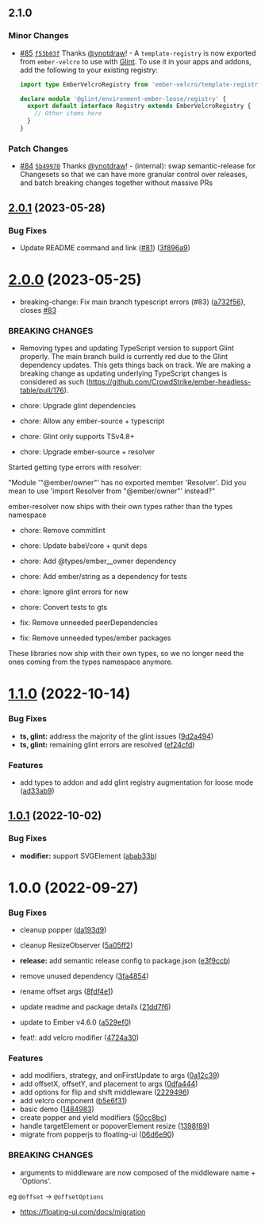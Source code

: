 ## 2.1.0

### Minor Changes

- [#85](https://github.com/CrowdStrike/ember-velcro/pull/85) [`f53b03f`](https://github.com/CrowdStrike/ember-velcro/commit/f53b03fa16b2e33a7fb4e02fcf2368587df678ae) Thanks [@ynotdraw](https://github.com/ynotdraw)! - A `template-registry` is now exported from `ember-velcro` to use with [Glint](https://typed-ember.gitbook.io/glint/). To use it in your apps and addons, add the following to your existing registry:

  ```ts
  import type EmberVelcroRegistry from 'ember-velcro/template-registry';

  declare module '@glint/environment-ember-loose/registry' {
    export default interface Registry extends EmberVelcroRegistry {
      // Other items here
    }
  }
  ```

### Patch Changes

- [#84](https://github.com/CrowdStrike/ember-velcro/pull/84) [`5b49970`](https://github.com/CrowdStrike/ember-velcro/commit/5b499701a013c62f2d3636d1e34506595beeb3f2) Thanks [@ynotdraw](https://github.com/ynotdraw)! - (internal): swap semantic-release for Changesets so that we can have more granular control over releases, and batch breaking changes together without massive PRs

## [2.0.1](https://github.com/CrowdStrike/ember-velcro/compare/v2.0.0...v2.0.1) (2023-05-28)

### Bug Fixes

- Update README command and link ([#81](https://github.com/CrowdStrike/ember-velcro/issues/81)) ([3f896a9](https://github.com/CrowdStrike/ember-velcro/commit/3f896a9c3c41c1e2d5c63a8ad0e747e46150fd46))

# [2.0.0](https://github.com/CrowdStrike/ember-velcro/compare/v1.1.0...v2.0.0) (2023-05-25)

- breaking-change: Fix main branch typescript errors (#83) ([a732f56](https://github.com/CrowdStrike/ember-velcro/commit/a732f563e2893e9822bc3c03edfea7ecb5fd364f)), closes [#83](https://github.com/CrowdStrike/ember-velcro/issues/83)

### BREAKING CHANGES

- Removing types and updating TypeScript version to support Glint properly. The main branch build is currently red due to the Glint dependency updates. This gets things back on track. We are making a breaking change as updating underlying TypeScript changes is considered as such (https://github.com/CrowdStrike/ember-headless-table/pull/176).

- chore: Upgrade glint dependencies

- chore: Allow any ember-source + typescript

- chore: Glint only supports TSv4.8+

- chore: Upgrade ember-source + resolver

Started getting type errors with resolver:

"Module '"@ember/owner"' has no exported member 'Resolver'. Did you mean to use 'import Resolver from "@ember/owner"' instead?"

ember-resolver now ships with their own types rather than the types namespace

- chore: Remove commitlint

- chore: Update babel/core + qunit deps

- chore: Add @types/ember\_\_owner dependency

- chore: Add ember/string as a dependency for tests

- chore: Ignore glint errors for now

- chore: Convert tests to gts

- fix: Remove unneeded peerDependencies

- fix: Remove unneeded types/ember packages

These libraries now ship with their own types, so we no longer need the ones coming from the types namespace anymore.

# [1.1.0](https://github.com/CrowdStrike/ember-velcro/compare/v1.0.1...v1.1.0) (2022-10-14)

### Bug Fixes

- **ts, glint:** address the majority of the glint issues ([9d2a494](https://github.com/CrowdStrike/ember-velcro/commit/9d2a49445787e5aa3e6ad4f405c4e78f11fd32ce))
- **ts, glint:** remaining glint errors are resolved ([ef24cfd](https://github.com/CrowdStrike/ember-velcro/commit/ef24cfd5132b9f231502a6e1639c0f2659653f79))

### Features

- add types to addon and add glint registry augmentation for loose mode ([ad33ab9](https://github.com/CrowdStrike/ember-velcro/commit/ad33ab9b4ac799c12cc83a4d65c1c6c69c704164))

## [1.0.1](https://github.com/camskene/ember-velcro/compare/v1.0.0...v1.0.1) (2022-10-02)

### Bug Fixes

- **modifier:** support SVGElement ([abab33b](https://github.com/camskene/ember-velcro/commit/abab33be4b70bacec9823ecc0ee93531a6d65331))

# 1.0.0 (2022-09-27)

### Bug Fixes

- cleanup popper ([da193d9](https://github.com/camskene/ember-velcro/commit/da193d97e696d12a2c5ba44f63d1c7a1d09e926c))
- cleanup ResizeObserver ([5a05ff2](https://github.com/camskene/ember-velcro/commit/5a05ff26fb8981a1ba28401dc66cb80508ffb834))
- **release:** add semantic release config to package.json ([e3f9ccb](https://github.com/camskene/ember-velcro/commit/e3f9ccbb412d37c095e654fa3857b9b648227709))
- remove unused dependency ([3fa4854](https://github.com/camskene/ember-velcro/commit/3fa4854505d7309d4f9615eb8281cf05299a5f21))
- rename offset args ([8fdf4e1](https://github.com/camskene/ember-velcro/commit/8fdf4e18a5737f44211b4ee9a6f09f73678f4dca))
- update readme and package details ([21dd7f6](https://github.com/camskene/ember-velcro/commit/21dd7f6744be5efa5708c8e476e9266b1eb1f5d6))
- update to Ember v4.6.0 ([a529ef0](https://github.com/camskene/ember-velcro/commit/a529ef09a9370f974304b8e9debf1880eb5ffe7b))

- feat!: add velcro modifier ([4724a30](https://github.com/camskene/ember-velcro/commit/4724a30e4f3326a3909efede31124cc3cced2862))

### Features

- add modifiers, strategy, and onFirstUpdate to args ([0a12c39](https://github.com/camskene/ember-velcro/commit/0a12c3948fdebe59388d1c25b129a1b199efc465))
- add offsetX, offsetY, and placement to args ([0dfa444](https://github.com/camskene/ember-velcro/commit/0dfa4440063a0e2d6ee74fd0ceb42879c92630ce))
- add options for flip and shift middleware ([2229496](https://github.com/camskene/ember-velcro/commit/2229496be892572a0953ab113541f0eda490787d))
- add velcro component ([b5e6f31](https://github.com/camskene/ember-velcro/commit/b5e6f313a38b0eb359bdc7d5d6ce96d38295c6f1))
- basic demo ([1484983](https://github.com/camskene/ember-velcro/commit/148498338e5eac273eb2f16da0f7a72e68152a1e))
- create popper and yield modifiers ([50cc8bc](https://github.com/camskene/ember-velcro/commit/50cc8bc2118ea1202ad24f200b957d728fab2b51))
- handle targetElement or popoverElement resize ([1398f89](https://github.com/camskene/ember-velcro/commit/1398f89a9586b901248e85490a6427df67a4e50c))
- migrate from popperjs to floating-ui ([06d6e90](https://github.com/camskene/ember-velcro/commit/06d6e90cd706159b6b189d644d0bc8a65229c5c4))

### BREAKING CHANGES

- arguments to middleware are now composed of the
  middleware name + 'Options'.

eg `@offset` -> `@offsetOptions`

- https://floating-ui.com/docs/migration
